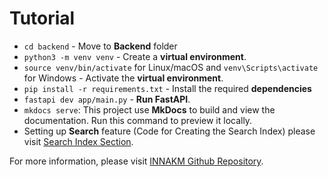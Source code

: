 # Tutorial

- `cd backend` - Move to **Backend** folder
- `python3 -m venv venv` - Create a **virtual environment**.
- `source venv/bin/activate` for Linux/macOS and `venv\Scripts\activate` for Windows - Activate the **virtual environment**.
- `pip install -r requirements.txt` - Install the required **dependencies**
- `fastapi dev app/main.py` - **Run FastAPI**.
- `mkdocs serve`: This project use **MkDocs** to build and view the documentation. Run this command to preview it locally.
- Setting up **Search** feature (Code for Creating the Search Index) please visit <a href='/E/#setting-up-the-search-index'>Search Index Section</a>.

For more information, please visit <a target=_blank href='https://github.com/fikridean/INNAKM'>INNAKM Github Repository</a>.
